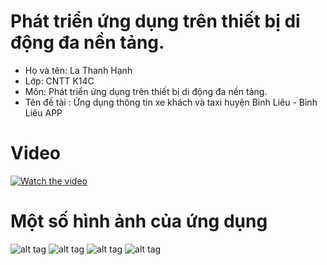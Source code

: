 # Phát triển ứng dụng trên thiết bị di động đa nền tảng.
- Họ và tên: La Thanh Hạnh
- Lớp: CNTT K14C
- Môn: Phát triển ứng dụng trên thiết bị di động đa nền tảng.
- Tên đề tài : Ứng dụng thông tin xe khách và taxi huyện Bình Liêu - Bình Liêu APP
# Video
[![Watch the video](https://img.youtube.com/vi/GOG7232LYlc/maxresdefault.jpg)](https://youtu.be/GOG7232LYlc)
# Một số hình ảnh của ứng dụng
![alt tag](https://scontent.fhan5-6.fna.fbcdn.net/v/t1.0-9/72195731_1015787845435137_4779516237795295232_n.jpg?_nc_cat=109&_nc_oc=AQlesDDzzy9lKI1mXsNfY3MlipMCT6rPkhHDLjv7d23yrrVeWgrmgm_Ta7bPfrW8l78&_nc_ht=scontent.fhan5-6.fna&oh=361e086961e23a34aac7fc40e2e07149&oe=5E19D05B)
![alt tag](https://scontent.fhan5-6.fna.fbcdn.net/v/t1.0-9/72306941_1015787785435143_5425692585714778112_n.jpg?_nc_cat=109&_nc_oc=AQlRGWl1DOpCLjTdj-Onrz7jCYOgybIH8D2XhE4w7f3inpn2qQOYRCeAlArvnHEDUDg&_nc_ht=scontent.fhan5-6.fna&oh=cc23a78cc68c37343cd4fde0d678b25c&oe=5E18465A)
![alt tag](https://scontent.fhan5-2.fna.fbcdn.net/v/t1.0-9/72466414_1015787788768476_467274454481764352_n.jpg?_nc_cat=102&_nc_oc=AQl-cB-Q1OLJ3ZrDMaG42263BGZFUtS8d5f9QJe79lsi7wlZbbOg3KsFDnJ29Ldsgt8&_nc_ht=scontent.fhan5-2.fna&oh=b958b81e6e1979d9e854381230af6f88&oe=5E2E50BB)
![alt tag](https://scontent.fhan5-6.fna.fbcdn.net/v/t1.0-9/73372255_1015787795435142_5673019991146889216_n.jpg?_nc_cat=110&_nc_oc=AQmJey3BINVqtAo1sbSJdAfXw2WQst94UvMX-4p6M9fIduci94OLJp3YHVXJ011Zrs0&_nc_ht=scontent.fhan5-6.fna&oh=1717eb20313c94f5635106e4ee19f7af&oe=5E656AA3)
